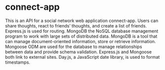 # connect-app
This is an API for a social network web application connect-app. 
Users can share thoughts, react to friends’ thoughts, and create a list of friends. 
Express.js is used for routing.
MongoDB the NoSQL database management program to work with large sets of distributed data. 
MongoDB is a tool that can manage document-oriented information, store or retrieve information.
Mongoose ODM are used for the database to manage relationships between data  and provide schema validation.
Express.js and Mongoose both link to external sites.
Day.js, a JavaScript date library, is used to format timestamps.